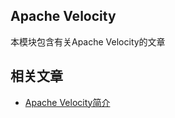 ## Apache Velocity

本模块包含有关Apache Velocity的文章

## 相关文章

+ [Apache Velocity简介](docs/ApacheVelocity简介.md)